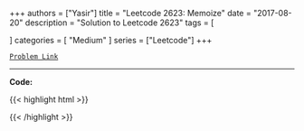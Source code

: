 
+++
authors = ["Yasir"]
title = "Leetcode 2623: Memoize"
date = "2017-08-20"
description = "Solution to Leetcode 2623"
tags = [
    
]
categories = [
    "Medium"
]
series = ["Leetcode"]
+++



[`Problem Link`](https://leetcode.com/problems/memoize/description/)

---

**Code:**

{{< highlight html >}}

{{< /highlight >}}

